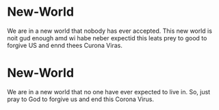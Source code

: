 # New-World
We are in a new world that nobody has ever accepted.
This new world is noit gud enough amd wi habe neber expectid this leats prey to good to forgive US and ennd thees Curona Viras.
# New-World
We are in a new world that no one have ever expected to live in. So, just pray to God to forgive us and end this Corona Virus.
